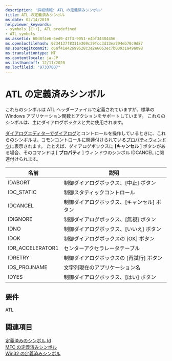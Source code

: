 ```yaml
---
description: '詳細情報: ATL の定義済みシンボル'
title: ATL の定義済みシンボル
ms.date: 02/14/2019
helpviewer_keywords:
- symbols [C++], ATL predefined
- ATL symbols
ms.assetid: 60d8f4e6-6ed9-47f3-9051-e4bf34384456
ms.openlocfilehash: 0234137f8311e369c39fcc3d13ea394eb70c9d87
ms.sourcegitcommit: d6af41e42699628c3e2e6063ec7b03931a49a098
ms.translationtype: MT
ms.contentlocale: ja-JP
ms.lasthandoff: 12/11/2020
ms.locfileid: "97337807"
---
```

# <a name="atl-predefined-symbols"></a>ATL の定義済みシンボル

これらのシンボルは ATL ヘッダーファイルで定義されていますが、標準の Windows アプリケーション関数とアクションをサポートしています。 これらのシンボルは、主にダイアログボックスと共に使用されます。

[ダイアログエディターでダイアログ](dialog-editor.md)とコントロールを操作しているときに、これらのシンボルは、コモンコントロールに関連付けられている[プロパティウィンドウ](/visualstudio/ide/reference/properties-window)に表示されます。 たとえば、ダイアログボックスに **[キャンセル** ] ボタンがある場合、そのコマンドは [ **プロパティ** ] ウィンドウのシンボル IDCANCEL に関連付けられます。

|名前|説明|
|-|-|
|IDABORT|制御ダイアログボックス、[中止] ボタン|
|IDC_STATIC|制御スタティックコントロール|
|IDCANCEL|制御ダイアログボックス、[キャンセル] ボタン|
|IDIGNORE|制御ダイアログボックス、[無視] ボタン|
|IDNO|制御ダイアログボックス、[いいえ] ボタン|
|IDOK|制御ダイアログボックスの [OK] ボタン|
|IDR_ACCELERATOR1|センターアクセラレータテーブル|
|IDRETRY|制御ダイアログボックスの [再試行] ボタン|
|IDS_PROJNAME|文字列現在のアプリケーション名|
|IDYES|制御ダイアログボックス、[はい] ボタン|

## <a name="requirements"></a>要件

ATL

## <a name="see-also"></a>関連項目

[定義済みのシンボル Id](predefined-symbol-ids.md)<br/>
[MFC の定義済みシンボル](mfc-predefined-symbols.md)<br/>
[Win32 の定義済みシンボル](win32-predefined-symbols.md)<br/>
